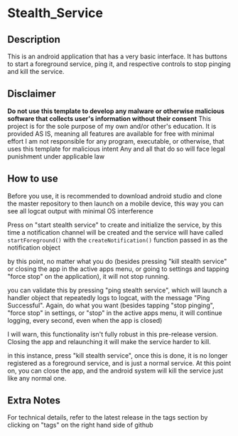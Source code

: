 # Stealth_Service

## Description
This is an android application that has a very basic interface. It has buttons to start a foreground service, ping it, and respective controls to stop pinging and kill the service.

## Disclaimer
**Do not use this template to develop any malware or otherwise malicious software that collects user's information without their consent**
This project is for the sole purpose of my own and/or other's education. It is provided AS IS, meaning all features are available for free with minimal effort
I am not responsible for any program, executable, or otherwise, that uses this template for malicious intent
Any and all that do so will face legal punishment under applicable law

## How to use
Before you use, it is recommended to download android studio and clone the master repository to then launch on a mobile device, this way you can see all logcat output with minimal OS interference

Press on "start stealth service" to create and initialize the service, by this time a notification channel will be created and the service will have called `startForeground()` with the `createNotification()` function passed in as the notification object

by this point, no matter what you do (besides pressing "kill stealth service" or closing the app in the active apps menu, or going to settings and tapping "force stop" on the application), it will not stop running.

you can validate this by pressing "ping stealth service", which will launch a handler object that repeatedly logs to logcat, with the message "Ping Successful". Again, do what you want (besides tapping "stop pinging", "force stop" in settings, or "stop" in the active apps menu, it will continue logging, every second, even when the app is closed)

I will warn, this functionality isn't fully robust in this pre-release version. Closing the app and relaunching it will make the service harder to kill.

in this instance, press "kill stealth service", once this is done, it is no longer registered as a foreground service, and is just a normal service. At this point on, you can close the app, and the android system will kill the service just like any normal one.

## Extra Notes

For technical details, refer to the latest release in the tags section by clicking on "tags" on the right hand side of github
